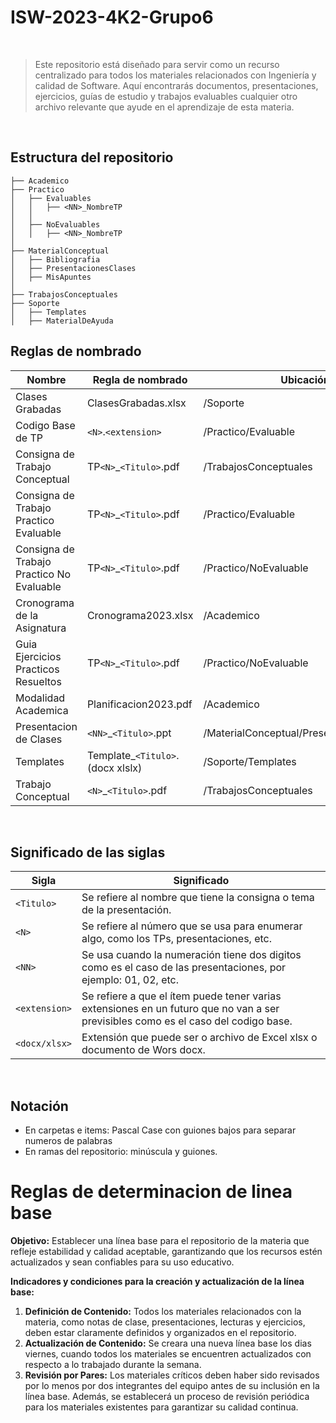 # ISW-2023-4K2-Grupo6

<br>

> Este repositorio está diseñado para servir como un recurso centralizado para todos los materiales relacionados con Ingeniería y calidad de Software. Aquí encontrarás documentos, presentaciones, ejercicios, guías de estudio y trabajos evaluables
> cualquier otro archivo relevante que ayude en el aprendizaje de esta materia.

<br>

## Estructura del repositorio

```
├── Academico
├── Practico
│   ├── Evaluables
│   │   ├── <NN>_NombreTP
│   │
│   ├── NoEvaluables
│   │   ├── <NN>_NombreTP
│   
├── MaterialConceptual
│   ├── Bibliografia
│   ├── PresentacionesClases
│   ├── MisApuntes
│
├── TrabajosConceptuales 
├── Soporte
│   ├── Templates
│   ├── MaterialDeAyuda
```

## Reglas de nombrado

| Nombre | Regla de nombrado | Ubicación | 
| ------ | ----------------- | --------- |
| Clases Grabadas | ClasesGrabadas.xlsx | /Soporte |
| Codigo Base de TP | `<N>`.`<extension>` | /Practico/Evaluable |
| Consigna de Trabajo Conceptual | TP`<N>`_`<Titulo>`.pdf | /TrabajosConceptuales |
| Consigna de Trabajo Practico Evaluable | TP`<N>`_`<Titulo>`.pdf | /Practico/Evaluable |
| Consigna de Trabajo Practico No Evaluable | TP`<N>`_`<Titulo>`.pdf | /Practico/NoEvaluable |
| Cronograma de la Asignatura | Cronograma2023.xlsx | /Academico |
| Guia Ejercicios Practicos Resueltos | TP`<N>`_`<Titulo>`.pdf | /Practico/NoEvaluable |
| Modalidad Academica | Planificacion2023.pdf | /Academico |  
| Presentacion de Clases | `<NN>`_`<Titulo>`.ppt| /MaterialConceptual/PresentacionesClases |  
| Templates | Template_`<Titulo>`.(docx xlslx)| /Soporte/Templates |
| Trabajo Conceptual |`<N>`_`<Titulo>`.pdf | /TrabajosConceptuales |   

<br>

## Significado de las siglas

| Sigla | Significado |
| ----- | ----------- |
| `<Titulo>` | Se refiere al nombre que tiene la consigna o tema de la presentación. |
| `<N>`| Se refiere al número que se usa para enumerar algo, como los TPs, presentaciones, etc.|
| `<NN>` | Se usa cuando la numeración tiene dos digitos como es el caso de las presentaciones, por ejemplo: 01, 02, etc. |
| `<extension>` | Se refiere a que el ítem puede tener varias extensiones en un futuro que no van a ser previsibles como es el caso del codigo base. |
| `<docx/xlsx>` | Extensión que puede ser o archivo de Excel xlsx o documento de Wors docx. |

<br>

## Notación

* En carpetas e items: Pascal Case con guiones bajos para separar numeros de palabras
* En ramas del repositorio: minúscula y guiones.


# Reglas  de determinacion de linea base

**Objetivo:** Establecer una línea base para el repositorio de la materia que refleje estabilidad y calidad aceptable, garantizando que los recursos estén actualizados y sean confiables para su uso educativo.

**Indicadores y condiciones para la creación y actualización de la línea base:**

1. **Definición de Contenido:** Todos los materiales relacionados con la materia, como notas de clase, presentaciones, lecturas y ejercicios, deben estar claramente definidos y organizados en el repositorio.
2. **Actualización de Contenido:** Se creara una nueva línea base los dias viernes, cuando todos los materiales se encuentren actualizados con respecto a lo trabajado durante la semana.
3. **Revisión por Pares:** Los materiales críticos deben haber sido revisados por lo menos por dos integrantes del equipo antes de su inclusión en la línea base. Además, se establecerá un proceso de revisión periódica para los materiales existentes para garantizar su calidad continua.


